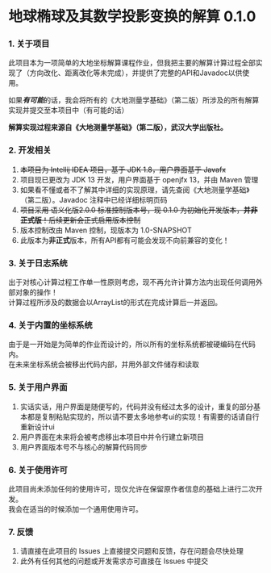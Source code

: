 # 地球椭球及其数学投影变换的解算 0.1.0

### 1. 关于项目
此项目本为一项简单的大地坐标解算课程作业，但我把主要的解算计算过程全部实现了（方向改化、距离改化等未完成），并提供了完整的API和Javadoc以供使用。  

如果***有可能***的话，我会将所有的《大地测量学基础》（第二版）所涉及的所有解算实现并提交至本项目中（有可能的话）

**解算实现过程来源自《大地测量学基础》（第二版），武汉大学出版社。**

### 2. 开发相关
1. ~~本项目为 Intellij IDEA 项目，基于 JDK 1.8，用户界面基于 Javafx~~
2. 项目现已更改为 JDK 13 开发，用户界面基于 openjfx 13，并由 Maven 管理
3. 如果看不懂或者不了解其中详细的实现原理，请先查阅《大地测量学基础》（第二版）。Javadoc 注释中已经详细标明页码
4. ~~项目采用 语义化版2.0.0 标准控制版本号，现 0.1.0 为初始化开发版本，**并非正式版**！后续更新会正式启用版本控制~~
5. 版本控制改由 Maven 控制，现版本为 1.0-SNAPSHOT
6. 此版本为**非正式**版本，所有API都有可能会发现不向前兼容的变化！

### 3. 关于日志系统
出于对核心计算过程工作单一性原则考虑，现不再允许计算方法内出现任何调用外部对象的操作！  
计算过程所涉及的数据会以ArrayList<Double>的形式在完成计算后一并返回。

### 4. 关于内置的坐标系统
由于是一开始是为简单的作业而设计的，所以所有的坐标系统都被硬编码在代码内。  
在未来坐标系统会被移出代码内部，并用外部文件储存和读取

### 5. 关于用户界面
1. 实话实话，用户界面是随便写的，代码并没有经过太多的设计，重复的部分基本都是复制粘贴实现的，所以请不要太多地参考ui的实现！有需要的话请自行重新设计ui
2. 用户界面在未来将会被考虑移出本项目中并令行建立新项目
3. 用户界面版本号不与核心的解算代码同步

### 6. 关于使用许可
此项目尚未添加任何的使用许可，现仅允许在保留原作者信息的基础上进行二次开发。  
我会在适当的时候添加一个通用使用许可。

### 7. 反馈
1. 请直接在此项目的 Issues 上直接提交问题和反馈，存在问题会尽快处理
2. 此外有任何其他的问题或开发需求亦可直接在 Issues 中提交